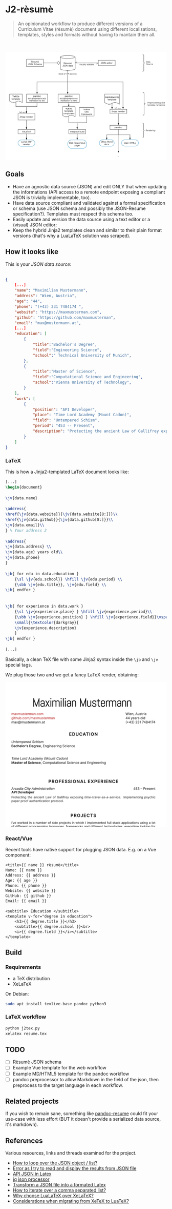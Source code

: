 # J2-rèsumè

> An opinionated workflow to produce different versions of a Curriculum Vitae (rèsumè) document using different localisations, templates, styles and formats without having to mantain them all.

<br>

![Architecture](.meta/flow.svg)

## Goals

- Have an agnostic data source (JSON) and edit ONLY that when updating the informations (API access to a remote endpoint exposing a compliant JSON is trivially implementable, too).
- Have data source compliant and validated against a formal specification or schema (use JSON schema and possibly the JSON-Resume specification?). Templates must respect this schema too.
- Easily update and version the data source using a text editor or a (visual) JSON editor;
- Keep the hybrid Jinja2 templates clean and similar to their plain format versions (that's why a LuaLaTeX solution was scraped).

## How it looks like

This is your *JSON data source*:

```json

{
    [...]
    "name": "Maximilian Mustermann",
    "address": "Wien, Austria",
    "age": "44",
    "phone": "(+43) 231 7484174 ",
    "website": "https://maxmusterman.com",
    "github": "https://github.com/maxmusterman",
    "email": "max@mustermann.at",
    [...]
    "education": [
        {
            "title":"Bachelor's Degree",
            "field":"Engineering Science",
            "school":" Technical University of Munich",
        },
        {
            "title":"Master of Science",
            "field":"Computational Science and Engineering",
            "school":"Vienna University of Technology",
        }
    ],
    "work": [
        {
            "position": "API Developer",
            "place": "Time Lord Academy (Mount Cadon)",
            "field": "Untempered Schism",
            "period": "453 -- Present",
            "description": "Protecting the ancient Law of Gallifrey exposing time-travel-as-a-service. Implementing psychic paper proof authentication protocol."
        }
    ]
}
```

### LaTeX

This is how a Jinja2-templated LaTeX document looks like:

```tex
[...]
\begin{document}

\jv{data.name}

\address{ 
\href{\jv{data.website}}{\jv{data.website[8:]}}\\ 
\href{\jv{data.github}}{\jv{data.github[8:]}}\\
\jv{data.email}\\ 
} % Your address 2

\address{
\jv{data.address} \\
\jv{data.age} years old\\
\jv{data.phone}
}

\jb{ for edu in data.education }
    {\sl \jv{edu.school}} \hfill \jv{edu.period} \\ 
    {\sbb \jv{edu.title}}, \jv{edu.field} \\
\jb{ endfor }


\jb{ for experience in data.work }
    {\sl \jv{experience.place} } \hfill \jv{experience.period}\\
    {\sbb \jv{experience.position} } \hfill \jv{experience.field}}\vspace{4pt} \\
    \small{\textcolor{darkgray}{
    \jv{experience.description}
    }
\jb{ endfor }

[...]
```

Basically, a clean TeX file with some Jinja2 syntax inside the `\jb` and `\jv` special tags.

We plug those two and we get a fancy LaTeX render, obtaining:

<img src=".meta/pdf_sample.png" alt="latex preview">

### React/Vue

Recent tools have native support for plugging JSON data.
E.g. on a Vue component:

```
<title>{{ name }} rèsumè</title>
Name: {{ name }}
Address: {{ address }}
Age: {{ age }}
Phone: {{ phone }}
Website: {{ website }}
GitHub: {{ github }}
Email: {{ email }} 

<subtitle> Education </subtitle>
<template v-for="degree in education">
    <h3>{{ degree.title }}</h3>
    <subtitle>{{ degree.school }}<br>
    <i>{{ degree.field }}</i></subtitle>
</template>
```

## Build

### Requirements

- a TeX distribution
- XeLaTeX

On Debian:

```bash
sudo apt install texlive-base pandoc python3
```

### LaTeX workflow

```bash
python j2tex.py
xelatex resume.tex
```

## TODO

- [ ] Rèsumè JSON schema
- [ ] Example Vue template for the web workflow
- [ ] Example MD/HTML5 template for the pandoc workflow
- [ ] pandoc preprocessor to allow Markdown in the field of the json, then preprocess to the target language in each workflow.

## Related projects

If you wish to remain sane, something like [pandoc-resume](https://github.com/mszep/pandoc_resume) could fit your use-case with less effort (BUT it doesn't provide a serialized data source, it's markdown).

## References

Various resources, links and threads examined for the project.

- [How to loop over the JSON object / list?](https://tex.stackexchange.com/questions/489417/how-to-loop-over-the-json-object-list)
- [Error as I try to read and display the results from JSON file](https://tex.stackexchange.com/questions/489395/error-as-i-try-to-read-and-display-the-results-from-json-file/489397#489397)
- [API JSON in Latex](https://tex.stackexchange.com/questions/272401/api-json-in-latex)
- [jq json processor](https://stedolan.github.io/jq/manual/)
- [Transform a JSON file into a formated Latex](https://groups.google.com/forum/#!topic/pandoc-discuss/VBHwMj6IVOY)
- [How to iterate over a comma separated list?](https://tex.stackexchange.com/questions/159118/how-to-iterate-over-a-comma-separated-list)
- [Why choose LuaLaTeX over XeLaTeX?](https://tex.stackexchange.com/questions/126206/why-choose-lualatex-over-xelatex)
- [Considerations when migrating from XeTeX to LuaTeX?](https://tex.stackexchange.com/questions/23598/considerations-when-migrating-from-xetex-to-luatex)
